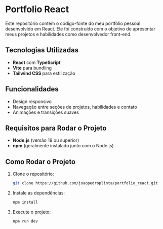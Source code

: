 # Portfolio React

Este repositório contém o código-fonte do meu portfólio pessoal desenvolvido em React. Ele foi construído com o objetivo de apresentar meus projetos e habilidades como desenvolvedor front-end.

## Tecnologias Utilizadas
- **React** com **TypeScript**
- **Vite** para bundling
- **Tailwind CSS** para estilização

## Funcionalidades
- Design responsivo
- Navegação entre seções de projetos, habilidades e contato
- Animações e transições suaves

## Requisitos para Rodar o Projeto
- **Node.js** (versão 19 ou superior)
- **npm** (geralmente instalado junto com o Node.js)

## Como Rodar o Projeto
1. Clone o repositório:
   ```bash
   git clone https://github.com/joaopedroplinta/portfolio_react.git
   ```
2. Instale as dependências:
   ```bash
   npm install
   ```
3. Execute o projeto:
   ```bash
   npm run dev
   ```

